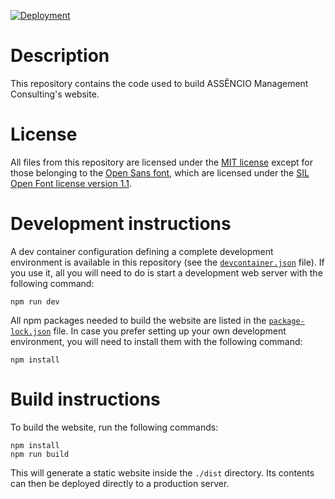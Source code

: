 [![Deployment](https://github.com/dassencio/assencio-management-consulting/actions/workflows/deployment.yml/badge.svg)](https://github.com/dassencio/assencio-management-consulting/actions/workflows/deployment.yml)

# Description

This repository contains the code used to build ASSÊNCIO Management
Consulting's website.

# License

All files from this repository are licensed under the
[MIT license](https://github.com/dassencio/assencio-management-consulting/tree/master/LICENSE)
except for those belonging to the
[Open Sans font](https://github.com/googlefonts/opensans), which are licensed
under the [SIL Open Font license version 1.1](https://github.com/googlefonts/opensans/blob/main/OFL.txt).

# Development instructions

A dev container configuration defining a complete development environment is
available in this repository (see the
[`devcontainer.json`](https://github.com/dassencio/assencio-management-consulting/tree/master/.devcontainer/devcontainer.json)
file). If you use it, all you will need to do is start a development web server
with the following command:

    npm run dev

All npm packages needed to build the website are listed in the
[`package-lock.json`](https://github.com/dassencio/assencio-management-consulting/tree/main/package-lock.json)
file. In case you prefer setting up your own development environment, you will
need to install them with the following command:

    npm install

# Build instructions

To build the website, run the following commands:

    npm install
    npm run build

This will generate a static website inside the `./dist` directory. Its contents
can then be deployed directly to a production server.
